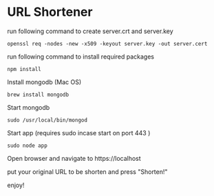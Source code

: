 # URL Shortener
run following command to create server.crt and server.key
```
openssl req -nodes -new -x509 -keyout server.key -out server.cert
```

run following command to install required packages
```
npm install
```

Install mongodb (Mac OS)
```
brew install mongodb
```

Start mongodb
```
sudo /usr/local/bin/mongod
```

Start app (requires sudo incase start on port 443 )
```
sudo node app
```

Open browser and navigate to https://localhost

put your original URL to be shorten and press "Shorten!"

enjoy!
